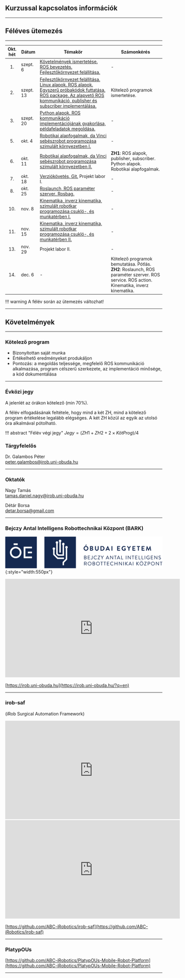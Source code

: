 ## Kurzussal kapcsolatos információk

---

## Féléves ütemezés

---

| Okt. hét | Dátum      | Témakör | Számonkérés |
|:--------:| ---------- | ------- | ----------- |
|1.| szept. 6 | [Követelmények ismertetése. ROS bevezetés. Fejlesztőkörnyezet felállítása.](01_intro.md) | - |
|2.| szept. 13 | [Fejlesztőkörnyezet felállítása. Linux alapok. ROS alapok. Egyszerű próbakódok futtatása. ROS package. Az alapvető ROS kommunikáció, publisher és subscriber implementálása.](02_linux_ros_principles.md)| Kötelező programok ismertetése.  |
|3.| szept. 20 | [Python alapok. ROS kommunikáció implementációjának gyakorlása, példafeladatok megoldása.](03_python_principles.md) | - |
|5.| okt. 4 | [Robotikai alapfogalmak, da Vinci sebészrobot programozása szimulált környezetben I.](05_da_vinci.md) |  - |
|6.| okt. 11 |[Robotikai alapfogalmak, da Vinci sebészrobot programozása szimulált környezetben II.](05_da_vinci.md) | **ZH1**: ROS alapok, publisher, subscriber. Python alapok. Robotikai alapfogalmak.|
|7.| okt. 18  | [Verziókövetés, Git.](04_git.md) Projekt labor I. | - |
|8.| okt. 25 | [Roslaunch, ROS paraméter szerver. Rosbag.](06_roslaunch.md)  | - |
|10.| nov. 8 | [Kinematika, inverz kinematika, szimulált robotkar programozása csukló-, és munkatérben I.](07_robotics_principles.md)  | - |
|11.| nov. 15 | [Kinematika, inverz kinematika, szimulált robotkar programozása csukló-, és munkatérben II.](07_robotics_principles.md) | - |
|13.| nov. 29  | Projekt labor II.  | - |
|14.| dec. 6| - | Kötelező programok bemutatása. Pótlás. **ZH2**: Roslaunch, ROS paraméter szerver. ROS service. ROS action. Kinematika, inverz kinematika.|


!!! warning
    A félév során az ütemezés változhat!

---


## Követelmények

---

### Kötelező program

- Bizonyítottan saját munka
- Értékelhető eredményeket produkáljon
- Pontozás: a megoldás teljessége, megfelelő ROS kommunikáció alkalmazása, program célszerű szerkezete, az implementáció minősége, a kód dokumentálása

---

### Évközi jegy

A jelenlét az órákon kötelező (min 70%).

A félév elfogadásának feltétele, hogy mind a két ZH, mind a kötelező program értékelése legalább elégséges. A két ZH közül az egyik az utolsó óra alkalmával pótolható.

!!! abstract "Félév végi jegy"
	$Jegy = (ZH1 + ZH2 + 2 \times KötProg) / 4$ 
	
	
### Tárgyfelelős
Dr. Galambos Péter    
[peter.galambos@irob.uni-obuda.hu](mailto:peter.galambos@irob.uni-obuda.hu)

---

### Oktatók
Nagy Tamás    
[tamas.daniel.nagy@irob.uni-obuda.hu](mailto:tamas.daniel.nagy@irob.uni-obuda.hu)

Détár Borsa    
[detar.borsa@gmail.com](mailto:detar.borsa@gmail.com)

---

### Bejczy Antal Intelligens Robottechnikai Központ (BARK)


![](img/bark_logo.png){:style="width:550px"}


<iframe width="560" height="315" src="https://www.youtube.com/embed/8XmKGWBV5Nw" title="YouTube video player" frameborder="0" allow="accelerometer; autoplay; clipboard-write; encrypted-media; gyroscope; picture-in-picture" allowfullscreen></iframe>


[https://irob.uni-obuda.hu](https://irob.uni-obuda.hu/?q=en)

---

### irob-saf

(iRob Surgical Automation Framework)

<iframe width="560" height="315" src="https://www.youtube.com/embed/4QTRZkEnNIk" title="YouTube video player" frameborder="0" allow="accelerometer; autoplay; clipboard-write; encrypted-media; gyroscope; picture-in-picture" allowfullscreen></iframe>

<iframe width="560" height="315" src="https://www.youtube.com/embed/d8aKvtvy1-4" title="YouTube video player" frameborder="0" allow="accelerometer; autoplay; clipboard-write; encrypted-media; gyroscope; picture-in-picture" allowfullscreen></iframe>


[https://github.com/ABC-iRobotics/irob-saf](https://github.com/ABC-iRobotics/irob-saf)

---

### PlatypOUs

[https://github.com/ABC-iRobotics/PlatypOUs-Mobile-Robot-Platform](https://github.com/ABC-iRobotics/PlatypOUs-Mobile-Robot-Platform)

---


